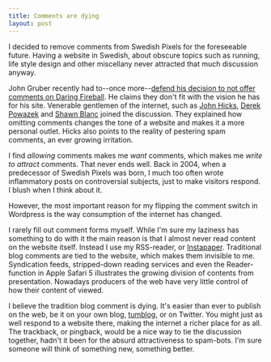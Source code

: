 ```yaml
---
title: Comments are dying
layout: post
---
```


I decided to remove comments from Swedish Pixels for the foreseeable future. Having a website in Swedish, about obscure topics such as running, life style design and other miscellany never attracted that much discussion anyway.

John Gruber recently had to--once more--[defend his decision to not offer comments on Daring Fireball][1]. He claims they don't fit with the vision he has for his site. Venerable gentlemen of the internet, such as [John Hicks][3], [Derek Powazek][2] and [Shawn Blanc][4] joined the discussion. They explained how omitting comments changes the tone of a website and makes it a more personal outlet. Hicks also points to the reality of pestering spam comments, an ever growing irritation.

I find *allowing* comments makes me *want* comments, which makes me *write to attract* comments. That never ends well. Back in 2004, when a predecessor of Swedish Pixels was born, I much too often wrote inflammatory posts on controversial subjects, just to make visitors respond. I blush when I think about it.

However, the most important reason for my flipping the comment switch in Wordpress is the way consumption of the internet has changed.

I rarely fill out comment forms myself. While I'm sure my laziness has something to do with it the main reason is that I almost never read content on the website itself. Instead I use my RSS-reader, or [Instapaper][5]. Traditional blog comments are tied to the website, which makes them invisible to me. Syndication feeds, stripped-down reading services and even the Reader-function in Apple Safari 5 illustrates the growing division of contents from presentation. Nowadays producers of the web have very little control of how their content of viewed.

I believe the tradition blog comment is dying. It's easier than ever to publish on the web, be it on your own blog, [tumblog][6], or on Twitter. You might just as well respond to a website there, making the internet a richer place for as all. The trackback, or pingback, would be a nice way to tie the discussion together, hadn't it been for the absurd attractiveness to spam-bots. I'm sure someone will think of something new, something better.

[1]: http://daringfireball.net/2010/06/whats_fair
[2]: http://powazek.com/posts/2463
[3]: http://hicksdesign.co.uk/journal/comments
[4]: http://shawnblanc.net/2010/06/comments/
[5]: http://instapaper.com
[6]: http://tumblr.com